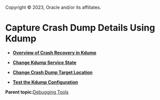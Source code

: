 Copyright © 2023, Oracle and/or its affiliates.

# Capture Crash Dump Details Using Kdump

-   **[Overview of Crash Recovery in Kdump](../topics/cockpit-kdump_access_the_kernel_dump_information.md)**  

-   **[Change Kdump Service State](../topics/cockpit-kdump_modify_kdump_service_at_boot.md)**  

-   **[Change Crash Dump Target Location](../topics/cockpit-kdump_enable_kdump_configure_memory_and_specify_the_crash_dump_location.md)**  

-   **[Test the Kdump Configuration](../topics/cockpit-kdump_test_your_kdump_settings.md)**  


**Parent topic:**[Debugging Tools](../topics/manage_host_debugging_tools.md)

